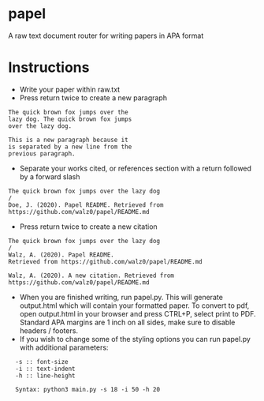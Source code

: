# papel
A raw text document router for writing papers in APA format

# Instructions
- Write your paper within raw.txt
- Press return twice to create a new paragraph
```
The quick brown fox jumps over the 
lazy dog. The quick brown fox jumps
over the lazy dog.

This is a new paragraph because it
is separated by a new line from the
previous paragraph.
```
- Separate your works cited, or references section with a return followed by a forward slash
```
The quick brown fox jumps over the lazy dog
/
Doe, J. (2020). Papel README. Retrieved from https://github.com/walz0/papel/README.md
```
- Press return twice to create a new citation
```
The quick brown fox jumps over the lazy dog
/
Walz, A. (2020). Papel README. 
Retrieved from https://github.com/walz0/papel/README.md

Walz, A. (2020). A new citation. Retrieved from https://github.com/walz0/papel/README.md
```
- When you are finished writing, run papel.py. This will generate output.html which will contain your formatted paper. To convert to pdf, open output.html in your browser and press CTRL+P, select print to PDF. Standard APA margins are 1 inch on all sides, make sure to disable headers / footers.
- If you wish to change some of the styling options you can run papel.py with additional parameters:
```
  -s :: font-size
  -i :: text-indent
  -h :: line-height
  
  Syntax: python3 main.py -s 18 -i 50 -h 20
```
